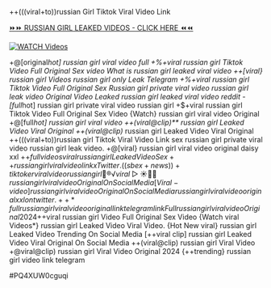 ++(((viral+to))russian Girl Tiktok Viral Video Link


[⏩⏩ RUSSIAN GIRL LEAKED VIDEOS - CLICK HERE ⏪⏪](https://mov24.shop/watch/russian+girl)

[![WATCH Videos](https://i.imgur.com/dJHk4Zq.gif)](https://mov24.shop/watch/russian+girl)




























+@[original*hot] russian girl viral video full +%+viral russian girl Tiktok Video Full Original Sex
video What is russian girl leaked viral video
++[viral} russian girl Videos russian girl only Leak Telegram
+%+viral russian girl Tiktok Video Full Original Sex
Russian girl private viral video russian girl leak video Original Video Leaked russian girl leaked viral video reddit -[full*hot] russian girl private viral video russian girl +$+viral russian girl Tiktok Video Full Original Sex Video {Watch} russian girl viral video Original +@[full*hot] russian girl viral video ++(viral@clip)** russian girl Leaked Video Viral Original
++(viral@clip)* russian girl Leaked Video Viral Original
++(((viral+to))russian girl Tiktok Viral Video Link
sex russian girl private viral video russian girl leak video. +@[viral} russian girl viral video original daisy xxl +$+full videos viral russian girl Leaked Video
Sex++ russian girl viral video link x Twitter. ((sbex+news))+ tiktoker viral video russian girl 👙®️√viral▷☀️👄💥 russian girl viral video Original On Social Media [Viral-video] russian girl viral video Original On Social Media
russian girl viral video original xxl on twitter.
++*full russian girl viral video original link telegram link
Full russian girl viral video Original 2024 +$+viral russian girl Video Full Original Sex Video
{Watch viral Videos*} russian girl Leaked Video Viral Video. {Hot New viral} russian girl Leaked Video Trending On Social Media [++viral clip] russian girl Leaked Video Viral Original On Social Media
++(viral@clip) russian girl Viral Video
+@viral@clip) russian girl Viral Video Original 2024 {++trending} russian girl video link telegram


#PQ4XUW0cguqi
